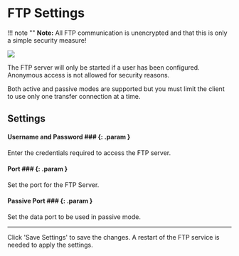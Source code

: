 # FTP Settings

!!! note ""
    **Note:** All FTP communication is unencrypted and that this is only a simple security measure!

<div class="row justify-content-center">
            <a href="../ftp_settings.png" data-toggle="lightbox" data-gallery="example-gallery" class="col-sm-8" data-title="FTP Settings" data-footer="">
                <img src="../ftp_settings.png" class="img-fluid img-thumbnail">
            </a>
</div>


The FTP server will only be started if a user has been configured.
Anonymous access is not allowed for security reasons.

Both active and passive modes are supported but you must limit the client to use
only one transfer connection at a time.

## Settings

#### Username and Password ### {: .param }
Enter the credentials required to access the FTP server.

#### Port ### {: .param }
Set the port for the FTP Server.

#### Passive Port ### {: .param }
Set the data port to be used in passive mode.

---

Click 'Save Settings' to save the changes. A restart of the FTP service is needed to apply the settings.

